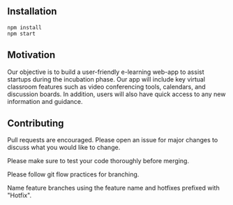 
## Installation

```
npm install
npm start
```

## Motivation
Our objective is to build a user-friendly e-learning web-app to assist startups during the incubation phase. Our app will include key virtual classroom features such as video conferencing tools, calendars, and discussion boards. In addition, users will also have quick access to any new information and guidance.


## Contributing
Pull requests are encouraged. Please open an issue for major changes to discuss what you would like to change.

Please make sure to test your code thoroughly before merging.

Please follow git flow practices for branching.

Name feature branches using the feature name and hotfixes prefixed with "Hotfix". 

